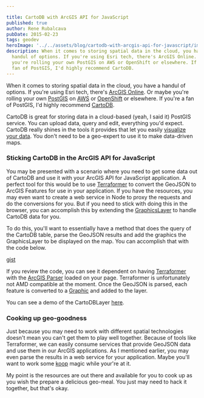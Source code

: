 ```yaml
---

title: CartoDB with ArcGIS API for JavaScript
published: true
author: Rene Rubalcava
pubDate: 2015-02-23
tags: geodev
heroImage: '../../assets/blog/cartodb-with-arcgis-api-for-javascript/images/esri-cartodb.png'
description: When it comes to storing spatial data in the cloud, you have a
  handul of options. If you're using Esri tech, there's ArcGIS Online. Or maybe
  you're rolling your own PostGIS on AWS or OpenShift or elsewhere. If you're a
  fan of PostGIS, I'd highly recommend CartoDB.
---
```


When it comes to storing spatial data in the cloud, you have a handul of
options. If you're using Esri tech, there's
[ArcGIS Online](http://www.arcgis.com/features/). Or maybe you're rolling your
own [PostGIS](http://postgis.net/) on [AWS](https://aws.amazon.com/) or
[OpenShift](https://www.openshift.com/) or elsewhere. If you're a fan of
PostGIS, I'd highly recommend [CartoDB](http://cartodb.com/).

CartoDB is great for storing data in a cloud-based (yeah, I said it) PostGIS
service. You can upload data, query and edit, everything you'd expect. CartoDB
really shines in the tools it provides that let you easily
[visualize your data](http://cartodb.com/gallery/web-mobile). You don't need to
be a geo-expert to use it to make data-driven maps.

### Sticking CartoDB in the ArcGIS API for JavaScript

You may be presented with a scenario where you need to get some data out of
CartoDB and use it with your ArcGIS API for JavaScript application. A perfect
tool for this would be to use [Terraformer](http://terraformer.io/) to convert
the GeoJSON to ArcGIS Features for use in your application. If you have the
resources, you may even want to create a web service in Node to proxy the
requests and do the conversions for you. But if you need to stick with doing
this in the browser, you can accomplish this by extending the
[GraphicsLayer](https://developers.arcgis.com/javascript/jsapi/graphicslayer-amd.html)
to handle CartoDB data for you.

To do this, you'll want to essentially have a method that does the query of the
CartoDB table, parse the GeoJSON results and add the graphics the GraphicsLayer
to be displayed on the map. You can accomplish that with the code below.

[gist](https://gist.github.com/odoe/9cbb76e1a08ef1a7aa3b)

If you review the code, you can see it dependent on having
[Terraformer](http://terraformer.io/) with the
[ArcGIS Parser](http://terraformer.io/arcgis-parser/) loaded on your page.
Terraformer is unfortunately not AMD compatible at the moment. Once the GeoJSON
is parsed, each feature is converted to a
[Graphic](https://developers.arcgis.com/javascript/jsapi/graphic-amd.html) and
added to the layer.

You can see a demo of the CartoDBLayer
[here](http://www.odoe.net/apps/arccartodb/sample/).

### Cooking up geo-goodness

Just because you may need to work with different spatial technologies doesn't
mean you can't get them to play well together. Because of tools like
Terraformer, we can easily consume services that provide GeoJSON data and use
them in our ArcGIS applications. As I mentioned earlier, you may even parse the
results in a web service for your application. Maybe you'll want to work some
[koop](https://github.com/Esri/koop) magic while your're at it.

My point is the resources are out there and available for you to cook up as you
wish the prepare a delicious geo-meal. You just may need to hack it together,
but that's okay.
